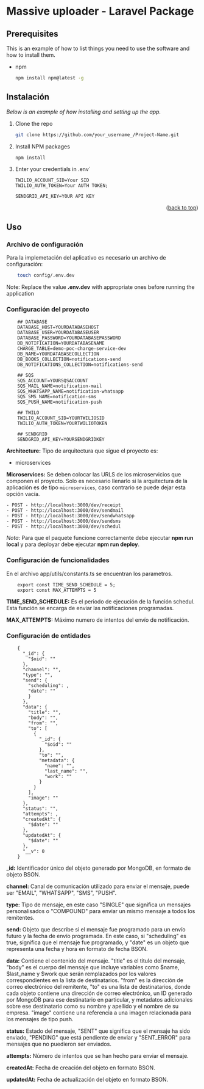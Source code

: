 # Massive uploader - Laravel Package

## Prerequisites

This is an example of how to list things you need to use the software and how to install them.
* npm
  ```sh
  npm install npm@latest -g
  ```


## Instalación

_Below is an example of how installing and setting up the app._

1. Clone the repo
   ```sh
   git clone https://github.com/your_username_/Project-Name.git
   ```
2. Install NPM packages
   ```sh
   npm install
   ```
3. Enter your credentials in .env`
   ```
   TWILIO_ACCOUNT_SID=Your SID
   TWILIO_AUTH_TOKEN=Your AUTH TOKEN;

   SENDGRID_API_KEY=YOUR API KEY
   ```

<p align="right">(<a href="#readme-top">back to top</a>)</p>

## Uso

### Archivo de configuración

Para la implemetación del aplicativo es necesario un archivo de configuración:

```sh
    touch config/.env.dev
``` 
Note: Replace the value __.env.dev__ with appropriate ones before running the application


### Configuración del proyecto

```
    ## DATABASE
    DATABASE_HOST=YOURDATABASEHOST
    DATABASE_USER=YOURDATABASEUSER
    DATABASE_PASSWORD=YOURDATABASEPASSWORD
    DB_NOTIFICATION=YOURDATABASENAME
    CHARGE_TABLE=demo-poc-charge-service-dev
    DB_NAME=YOURDATABASECOLLECTION
    DB_BOOKS_COLLECTION=notifications-send
    DB_NOTIFICATIONS_COLLECTION=notifications-send

    ## SQS
    SQS_ACCOUNT=YOURSQSACCOUNT
    SQS_MAIL_NAME=notification-mail
    SQS_WHATSAPP_NAME=notification-whatsapp
    SQS_SMS_NAME=notification-sms
    SQS_PUSH_NAME=notification-push

    ## TWILO
    TWILIO_ACCOUNT_SID=YOURTWILIOSID
    TWILIO_AUTH_TOKEN=YOURTWILIOTOKEN

    ## SENDGRID
    SENDGRID_API_KEY=YOURSENDGRIDKEY
```

__Architecture:__ Tipo de arquitectura que sigue el proyecto es:

   - microservices 

__Microservices:__ Se deben colocar las URLS de los microservicios que componen el proyecto. Solo es necesario llenarlo si la arquitectura de la aplicación es de tipo
`microservices`, caso contrario se puede dejar esta opción vacía.

    - POST - http://localhost:3000/dev/receipt
    - POST - http://localhost:3000/dev/sendmail
    - POST - http://localhost:3000/dev/sendwhatsapp
    - POST - http://localhost:3000/dev/sendsms
    - POST - http://localhost:3000/dev/schedul

_Nota_: Para que el paquete funcione correctamente debe ejecutar __npm run local__ y para deployar debe ejecutar __npm run deploy__.


### Configuración de funcionalidades

En el archivo app/utils/constants.ts se encuentran los parametros.

```
    export const TIME_SEND_SCHEDULE = 5;
    export const MAX_ATTEMPTS = 5
``` 

__TIME_SEND_SCHEDULE:__ Es el periodo de ejecución de la función schedul. Esta función se encarga de enviar las notificaciones programadas.

__MAX_ATTEMPTS:__ Máximo numero de intentos del envío de notificación.


### Configuración de entidades

```
    {
      "_id": {
        "$oid": ""
      },
      "channel": "",
      "type": "",
      "send": {
        "scheduling": ,
        "date": ""
        }
      },
      "data": {
        "title": "",
        "body": "",
        "from": "",
        "to": [
          {
            "_id": {
              "$oid": ""
            },
            "to": "",
            "metadata": {
              "name": "",
              "last_name": "",
              "work": ""
            }
          }
        ],
        "image": ""
      },
      "status": "",
      "attempts": ,
      "createdAt": {
        "$date": ""
      },
      "updatedAt": {
        "$date": ""
      },
      "__v": 0
    }
``` 

___id:__ Identificador único del objeto generado por MongoDB, en formato de objeto BSON.

__channel:__ Canal de comunicación utilizado para enviar el mensaje, puede ser "EMAIL", "WHATSAPP", "SMS", "PUSH".

__type:__ Tipo de mensaje, en este caso "SINGLE" que significa un mensajes personalisados o "COMPOUND" para enviar un mismo mensaje a todos los remitentes.

__send:__ Objeto que describe si el mensaje fue programado para un envío futuro y la fecha de envío programada. En este caso, si "scheduling" es true, significa que el mensaje fue programado, y "date" es un objeto que representa una fecha y hora en formato de fecha BSON.

__data:__ Contiene el contenido del mensaje. "title" es el título del mensaje, "body" es el cuerpo del mensaje que incluye variables como $name, $last_name y $work que serán remplazados por los valores correspondientes en la lista de destinatarios. "from" es la dirección de correo electrónico del remitente, "to" es una lista de destinatarios, donde cada objeto contiene una dirección de correo electrónico, un ID generado por MongoDB para ese destinatario en particular, y metadatos adicionales sobre ese destinatario como su nombre y apellido y el nombre de su empresa. "image" contiene una referencia a una imagen relacionada para los mensajes de tipo push.

__status:__ Estado del mensaje, "SENT" que significa que el mensaje ha sido enviado, "PENDING" que está pendiente de enviar y "SENT_ERROR" para mensajes que no puedieron ser enviados.

__attempts:__ Número de intentos que se han hecho para enviar el mensaje.

__createdAt:__ Fecha de creación del objeto en formato BSON.

__updatedAt:__ Fecha de actualización del objeto en formato BSON.

